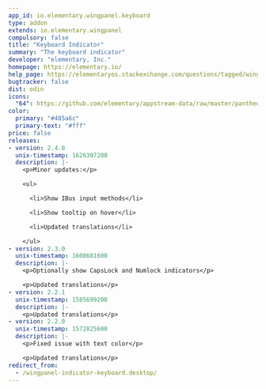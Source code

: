 ```yaml
---
app_id: io.elementary.wingpanel.keyboard
type: addon
extends: io.elementary.wingpanel
compulsory: false
title: "Keyboard Indicator"
summary: "The keyboard indicator"
developer: "elementary, Inc."
homepage: https://elementary.io/
help_page: https://elementaryos.stackexchange.com/questions/tagged/wingpanel
bugtracker: false
dist: odin
icons:
  "64": https://github.com/elementary/appstream-data/raw/master/pantheon-data/main/icons/64x64/wingpanel-indicator-keyboard_preferences-desktop-keyboard.png
color:
  primary: "#485a6c"
  primary-text: "#fff"
price: false
releases:
- version: 2.4.0
  unix-timestamp: 1626307200
  description: |-
    <p>Minor updates:</p>

    <ul>

      <li>Show IBus input methods</li>

      <li>Show tooltip on hover</li>

      <li>Updated translations</li>

    </ul>
- version: 2.3.0
  unix-timestamp: 1608681600
  description: |-
    <p>Optionally show CapsLock and Numlock indicators</p>

    <p>Updated translations</p>
- version: 2.2.1
  unix-timestamp: 1585699200
  description: |-
    <p>Updated translations</p>
- version: 2.2.0
  unix-timestamp: 1572825600
  description: |-
    <p>Fixed issue with text color</p>

    <p>Updated translations</p>
redirect_from:
  - /wingpanel-indicator-keyboard.desktop/
---
```


